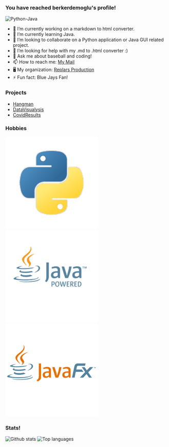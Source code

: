 ### You have reached berkerdemoglu's profile!
![Python-Java](https://img.shields.io/badge/Python-Java-blue)

- 🔭 I’m currently working on a markdown to html converter.
- 🌱 I’m currently learning Java.
- 👯 I’m looking to collaborate on a Python application or Java GUI related project.
- 🤔 I’m looking for help with my .md to .html converter :)
- 💬 Ask me about baseball and coding!
- 📫 How to reach me: [My Mail](mailto:berkerdemoglu1120@gmail.com)
- 🖥️ My organization: [Replars Production](https://github.com/Replars-Production)
- ⚡ Fun fact: Blue Jays Fan!

### Projects
- [Hangman](https://github.com/berkerdemoglu/md-2-html)
- [DataVisualysis](https://github.com/berkerdemoglu/DataVisualysis)
- [CovidResults](https://github.com/berkerdemoglu/CovidResults)

### Hobbies
![Python](https://raw.githubusercontent.com/github/explore/main/topics/python/python.png)
![Java](https://raw.githubusercontent.com/github/explore/main/topics/java/java.png)
![JavaFx](https://raw.githubusercontent.com/github/explore/main/topics/javafx/javafx.png)

### Stats!

![Github stats](https://github-readme-stats.vercel.app/api?username=berkerdemoglu&theme=dark&show_icons=true&count_private=true)
![Top languages](https://github-readme-stats.vercel.app/api/top-langs/?username=berkerdemoglu)

